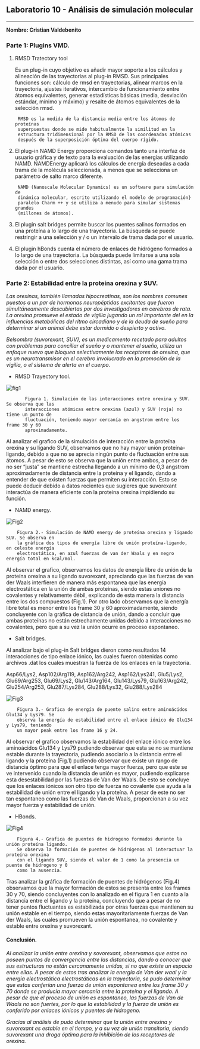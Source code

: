 ##            Laboratorio 10 - Análisis	de	simulación	molecular
_____________


**Nombre: Cristian Valdebenito**


###  **Parte 1: Plugins VMD.**
  
1. RMSD Tratectory tool

    Es un plug-in cuyo objetivo es añadir mayor soporte a los cálculos y alineación de las trayectorias al plug-in RMSD. Sus principales funciones son: cálculo de rmsd en trayectorias, alinear marcos en la trayectoria, ajustes iterativos, intercambio de funcionamiento entre átomos equivalentes, generar estadísticas básicas (media, desviación estándar, mínimo y máximo) y resalte de átomos equivalentes de la selección rmsd.

        RMSD es la medida de la distancia media entre los átomos de proteínas
        superpuestas donde se mide habitualmente la similitud en la 
        estructura tridimensional por la RMSD de las coordenadas atómicas 
        después de la superposición óptima del cuerpo rígido. 


2. El plug-in NAMD Energy proporciona comandos tanto una interfaz de usuario gráfica y de texto para la evaluación de las energías utilizando NAMD. NAMDEnergy aplicará los cálculos de energía deseadas a cada trama de la molécula seleccionada, a menos que se selecciona un parámetro de salto marco diferente.

        NAMD (Nanoscale Molecular Dynamics) es un software para simulación de
        dinámica molecular, escrito utilizando el modelo de programación}
        paralelo Charm ++ y se utiliza a menudo para simular sistemas grandes
        (millones de átomos). 

3. El plugin salt bridges permite buscar los puentes salinos formados en una proteína a lo largo de una trayectoria. La búsqueda se puede restringir a una selección y / o un intervalo de trama dada por el usuario.

4. El plugin hBonds cuenta el número de enlaces de hidrógeno formados a lo largo de una trayectoria. La búsqueda puede limitarse a una sola selección o entre dos selecciones distintas, así como una gama trama dada por el usuario.



### **Parte 2: Estabilidad entre la proteína orexina y SUV.** 

*Las orexinas, también llamadas hipocreatinas, son los nombres comunes puestos a un par de hormonas neuropéptidas excitantes que fueron simultáneamente descubiertas por dos investigadores en cerebros de rata. La orexina promueve el estado de vigilia jugando un rol importante del en la influencias metabólicas del ritmo circadiano y de la deuda de sueño para determinar si un animal debe estar dormido o despierto y activo.*

*Belsombra (suvorexant, SUV), es un medicamento recetado para adultos con problemas para conciliar el sueño y o mantener el sueño, utiliza un enfoque nuevo que bloquea selectivamente los receptores de orexina, que es un neurotransmisor en el cerebro involucrado en la promoción de la vigilia, o el sistema de alerta en el cuerpo.*

*  RMSD Trayectory tool.

![fig1](https://github.com/CrisValdebenito/lab.bioinf/blob/master/Captura.JPG?raw=true "")

           Figura 1. Simulación de las interacciones entre orexina y SUV. Se observa que las 
           interacciones atómicas entre orexina (azul) y SUV (roja) no tiene un punto de 
           fluctuación, teniendo mayor cercanía en angstrom entre los frame 30 y 60 
           aproximadamente.
           

Al analizar el grafico de la simulación de interacción entre la proteína orexina y su ligando SUV, observamos que no hay mayor unión proteína-ligando, debido a que no se aprecia ningún punto de fluctuación entre sus átomos. A pesar de esto se observa que la unión entre ambos, a pesar de no ser “justa” se mantiene estrecha llegando a un mínimo de 0,3 angstrom aproximadamente de distancia entre la proteína y el ligando, dando a entender de que existen fuerzas que permiten su interacción. Esto se puede deducir debido a datos recientes que sugieres que suvorexant interactúa de manera eficiente con la proteína orexina impidiendo su función.

* NAMD energy.

![Fig2](https://github.com/CrisValdebenito/lab.bioinf/blob/master/Captura2.png?raw=true "")

        Figura 2.- Simulación de NAMD energy de proteína orexina y ligando SUV. Se observa en 
        la gráfica dos tipos de energía libre de unión proteína-ligando, en celeste energía 
        electrostática, en azul fuerzas de van der Waals y en negro energía total en kcal/mol.


Al observar el grafico, observamos los datos de energía libre de unión de la proteína orexina a su ligando suvorexant, apreciando que las fuerzas de van der Waals interfieren de manera más espontanea que las energía electrostática en la unión de ambas proteínas, siendo estas uniones no covalentes y relativamente débil, explicando de esta manera la distancia entre los dos compuestos (Fig.1). Por otro lado observamos que la energía libre total es menor entre los frame 30 y 60 aproximadamente, siendo concluyente con la gráfica de distancia de unión, dando a concluir que ambas proteínas no están estrechamente unidas debido a interacciones no covalentes, pero que a su vez la unión ocurre en proceso espontaneo.


* Salt bridges.

Al analizar bajo el plug-in Salt bridges dieron como resultados 14 interacciones de tipo enlace iónico, las cuales fueron obtenidas como archivos .dat los cuales muestran la fuerza de los enlaces en la trayectoria. 

Asp66/Lys2, Asp102/Arg119, Asp162/Arg242, Asp162/Lys241, Glu5/Lys2, Glu69/Arg253, Glu69/Lys2, Glu143/Arg164, Glu143/Lys79, Glu163/Arg242, Glu254/Arg253, Glu287/Lys284, Glu288/Lys32, Glu288/Lys284

![Fig3](https://github.com/CrisValdebenito/lab.bioinf/blob/master/Captura3.JPG?raw=true "")

        Figura 3.- Grafica de energía de puente salino entre aminoácidos Glu134 y Lys79. Se 
        observa la energía de estabilidad entre el enlace iónico de Glu134 y Lys79, teniendo 
        un mayor peak entre los frame 16 y 24.
        

Al observar el grafico observamos la estabilidad del enlace iónico entre los aminoácidos Glu134 y Lys79 pudiendo observar que esta se no se mantiene estable durante la trayectoria, pudiendo asociarlo a la distancia entre el ligando y la proteína (Fig.1) pudiendo observar que existe un rango de distancia óptimo para que el enlace tenga mayor fuerza, pero que este se ve intervenido cuando la distancia de unión es mayor, pudiendo explicarse esta desestabilidad por las fuerzas de Van der Waals. De esto se concluye que los enlaces iónicos son otro tipo de fuerza no covalente que ayuda a la estabilidad de unión entre el ligando y la proteína. A pesar de este no ser tan espontaneo como las fuerzas de Van de Waals, proporcionan a su vez mayor fuerza y estabilidad de unión.


* HBonds.

![Fig4](https://github.com/CrisValdebenito/lab.bioinf/blob/master/Captura4.JPG?raw=true "")

        Figura 4.- Grafica de puentes de hidrogeno formados durante la unión proteína ligando. 
        Se observa la formación de puentes de hidrógenos al interactuar la proteína orexina 
        con el ligando SUV, siendo el valor de 1 como la presencia un puente de hidrogeno y 0 
        como la ausencia.
        

Tras analizar la gráfica de formación de puentes de hidrógenos (Fig.4) observamos que la mayor formación de estos se presenta entre los frames 30 y 70, siendo concluyentes con lo analizado en el figura 1 en cuanto a la distancia entre el ligando y la proteína, concluyendo que a pesar de no tener puntos fluctuantes es estabilizada por otras fuerzas que mantienen su unión estable en el tiempo, siendo estas mayoritariamente fuerzas de Van der Waals, las cuales promueven la unión espontanea, no covalente y estable entre orexina y suvorexant.


#### Conclusión. 

*Al analizar la unión entre orexina y sovorexant, observamos que estos no poseen puntos de convergencia entre las distancias, dando a conocer que sus estructuras no están cercanamente unidas, si no que existe un espacio entre ellas. A pesar de estos tras analizar la energía de Van der waal y la energía electrostática electrostáticas en la trayectoria, se pudo determinar que estas conferían una fuerza de unión espontanea entre los frame 30 y 70 donde se producía mayor cercanía entre la proteína y el ligando. A pesar de que el proceso de unión es espontaneo, las fuerzas de Van de Waals no son fuertes, por lo que la estabilidad y la fuerza de unión es conferido por enlaces iónicos y puentes de hidrogeno.*

*Gracias al análisis de pudo determinar que la unión entre orexina y suvorexant es estable en el tiempo, y a su vez de unión transitoria, siendo suvorexant una droga óptima para la inhibición de los receptores de orexina.*